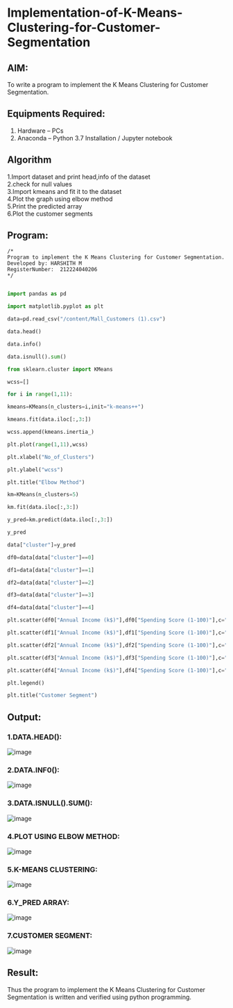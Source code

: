 # Implementation-of-K-Means-Clustering-for-Customer-Segmentation

## AIM:
To write a program to implement the K Means Clustering for Customer Segmentation.

## Equipments Required:
1. Hardware – PCs
2. Anaconda – Python 3.7 Installation / Jupyter notebook

## Algorithm
1.Import dataset and print head,info of the dataset  
2.check for null values   
3.Import kmeans and fit it to the dataset    
4.Plot the graph using elbow method    
5.Print the predicted array    
6.Plot the customer segments    

## Program:
```
/*
Program to implement the K Means Clustering for Customer Segmentation.
Developed by: HARSHITH M
RegisterNumber:  212224040206
*/
```
```python

import pandas as pd

import matplotlib.pyplot as plt

data=pd.read_csv("/content/Mall_Customers (1).csv")

data.head()

data.info()

data.isnull().sum()

from sklearn.cluster import KMeans

wcss=[]

for i in range(1,11):

kmeans=KMeans(n_clusters=i,init="k-means++")

kmeans.fit(data.iloc[:,3:])

wcss.append(kmeans.inertia_)

plt.plot(range(1,11),wcss)

plt.xlabel("No_of_Clusters")

plt.ylabel("wcss")

plt.title("Elbow Method")

km=KMeans(n_clusters=5)

km.fit(data.iloc[:,3:])

y_pred=km.predict(data.iloc[:,3:])

y_pred

data["cluster"]=y_pred

df0=data[data["cluster"]==0]

df1=data[data["cluster"]==1]

df2=data[data["cluster"]==2]

df3=data[data["cluster"]==3]

df4=data[data["cluster"]==4]

plt.scatter(df0["Annual Income (k$)"],df0["Spending Score (1-100)"],c="red",label="cluster0")

plt.scatter(df1["Annual Income (k$)"],df1["Spending Score (1-100)"],c="black",label="cluster1")

plt.scatter(df2["Annual Income (k$)"],df2["Spending Score (1-100)"],c="blue",label="cluster2")

plt.scatter(df3["Annual Income (k$)"],df3["Spending Score (1-100)"],c="green",label="cluster3")

plt.scatter(df4["Annual Income (k$)"],df4["Spending Score (1-100)"],c="magenta",label="cluster4")

plt.legend()

plt.title("Customer Segment")
```
## Output:
### 1.DATA.HEAD():
![image](https://github.com/HIRU-VIRU/Implementation-of-K-Means-Clustering-for-Customer-Segmentation/assets/145972122/1af1baf8-ff03-4418-8954-d016511424a5)


### 2.DATA.INF0():
![image](https://github.com/HIRU-VIRU/Implementation-of-K-Means-Clustering-for-Customer-Segmentation/assets/145972122/8aea2495-1396-48a5-8c82-1e370c2f1ac0)


### 3.DATA.ISNULL().SUM():

![image](https://github.com/HIRU-VIRU/Implementation-of-K-Means-Clustering-for-Customer-Segmentation/assets/145972122/c2d37c17-6599-4fe7-bda8-1aa62751cd38)


### 4.PLOT USING ELBOW METHOD:
![image](https://github.com/HIRU-VIRU/Implementation-of-K-Means-Clustering-for-Customer-Segmentation/assets/145972122/082a0349-0b0a-4b5d-a216-84b730ada6dc)


### 5.K-MEANS CLUSTERING:
![image](https://github.com/HIRU-VIRU/Implementation-of-K-Means-Clustering-for-Customer-Segmentation/assets/145972122/ca848331-3981-42e6-a228-2bf605ea646b)

### 6.Y_PRED ARRAY:
![image](https://github.com/HIRU-VIRU/Implementation-of-K-Means-Clustering-for-Customer-Segmentation/assets/145972122/2d12beab-4254-4295-8331-f41137f9583e)






### 7.CUSTOMER SEGMENT:

![image](https://github.com/HIRU-VIRU/Implementation-of-K-Means-Clustering-for-Customer-Segmentation/assets/145972122/feee15df-c7a4-414e-8f76-3ea295d2c6a4)




## Result:
Thus the program to implement the K Means Clustering for Customer Segmentation is written and verified using python programming.
